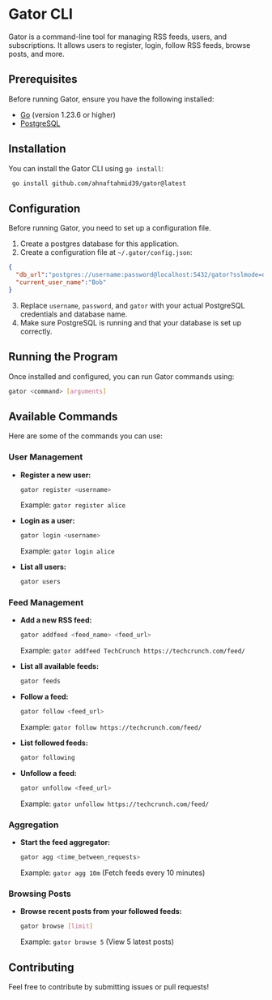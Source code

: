 # Gator CLI

Gator is a command-line tool for managing RSS feeds, users, and subscriptions. It allows users to register, login, follow RSS feeds, browse posts, and more.

## Prerequisites

Before running Gator, ensure you have the following installed:

- [Go](https://go.dev/dl/) (version 1.23.6 or higher)
- [PostgreSQL](https://www.postgresql.org/download/)

## Installation

You can install the Gator CLI using `go install`:

```sh
 go install github.com/ahnaftahmid39/gator@latest
```

## Configuration

Before running Gator, you need to set up a configuration file.

1. Create a postgres database for this application.
2. Create a configuration file at `~/.gator/config.json`:

```json
{
  "db_url":"postgres://username:password@localhost:5432/gator?sslmode=disable",
  "current_user_name":"Bob"
}
```

3. Replace `username`, `password`, and `gator` with your actual PostgreSQL credentials and database name.
4. Make sure PostgreSQL is running and that your database is set up correctly.

## Running the Program

Once installed and configured, you can run Gator commands using:

```sh
gator <command> [arguments]
```

## Available Commands

Here are some of the commands you can use:

### User Management

- **Register a new user:**

  ```sh
  gator register <username>
  ```
  Example: `gator register alice`

- **Login as a user:**

  ```sh
  gator login <username>
  ```
  Example: `gator login alice`

- **List all users:**

  ```sh
  gator users
  ```

### Feed Management

- **Add a new RSS feed:**

  ```sh
  gator addfeed <feed_name> <feed_url>
  ```
  Example: `gator addfeed TechCrunch https://techcrunch.com/feed/`

- **List all available feeds:**

  ```sh
  gator feeds
  ```

- **Follow a feed:**

  ```sh
  gator follow <feed_url>
  ```
  Example: `gator follow https://techcrunch.com/feed/`

- **List followed feeds:**

  ```sh
  gator following
  ```

- **Unfollow a feed:**

  ```sh
  gator unfollow <feed_url>
  ```
  Example: `gator unfollow https://techcrunch.com/feed/`

### Aggregation

- **Start the feed aggregator:**

  ```sh
  gator agg <time_between_requests>
  ```
  Example: `gator agg 10m` (Fetch feeds every 10 minutes)

### Browsing Posts

- **Browse recent posts from your followed feeds:**

  ```sh
  gator browse [limit]
  ```
  Example: `gator browse 5` (View 5 latest posts)

## Contributing

Feel free to contribute by submitting issues or pull requests!


